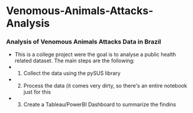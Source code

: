 # Venomous-Animals-Attacks-Analysis
### Analysis of Venomous Animals Attacks Data in Brazil

- This is a college project were the goal is to analyse a public health related dataset. The main steps are the following:
- 1. Collect the data using the pySUS library
- 2. Process the data (it comes very dirty, so there's an entire notebook just for this
- 3. Create a Tableau/PowerBI Dashboard to summarize the findins
